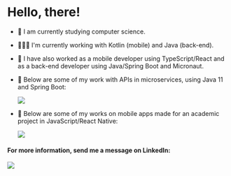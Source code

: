 

# Hello, there! 

- 🔭 I am currently studying computer science.
- 👩🏻‍💻 I'm currently working with Kotlin (mobile) and Java (back-end).
- 👾 I have also worked as a mobile developer using TypeScript/React and as a back-end developer using Java/Spring Boot and Micronaut.
- 🍃 Below are some of my work with APIs in microservices, using Java 11 and Spring Boot:
 
     [<img src="https://img.shields.io/badge/Spring-Api-yellowgreen" />](https://github.com/Fabianaquelott/Wine-Api)
     
- 🤖 Below are some of my works on mobile apps made for an academic project in JavaScript/React Native:

     [<img src="https://img.shields.io/badge/ReactNative-Mobile-9cf" />](https://github.com/Fabianaquelott/AdotaPet-Mobile)

#### For more information, send me a message on LinkedIn:
[<img src="https://img.shields.io/badge/linkedin-%230077B5.svg?&style=for-the-badge&logo=linkedin&logoColor=white" />](https://www.linkedin.com/in/fabiana-quelott-900904158/)
